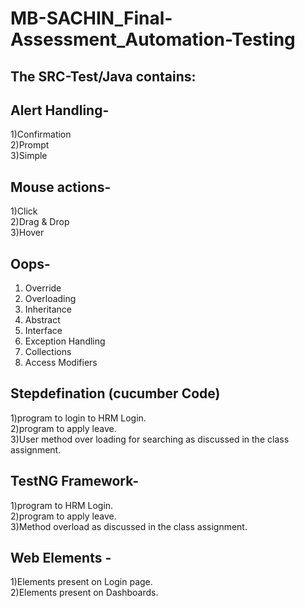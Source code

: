 # MB-SACHIN_Final-Assessment_Automation-Testing
## The SRC-Test/Java contains:

## Alert Handling-
1)Confirmation <br />
2)Prompt <br />
3)Simple <br />

## Mouse actions-
1)Click <br />
2)Drag & Drop <br />
3)Hover <br />

## Oops-
1)	Override 
2)	Overloading
3)	Inheritance 
4)	Abstract 
5)	Interface
6)	Exception Handling
7)	Collections
8)	Access Modifiers

## Stepdefination (cucumber Code)
1)program to login to HRM Login.  <br />
2)program to apply leave. <br />
3)User method over loading for searching as discussed in the class assignment. <br />

## TestNG Framework- 
1)program to HRM Login. <br />
2)program to apply leave. <br />
3)Method overload as discussed in the class assignment. <br />

## Web Elements -
1)Elements present on Login page. <br />
2)Elements present on Dashboards.





 
 

